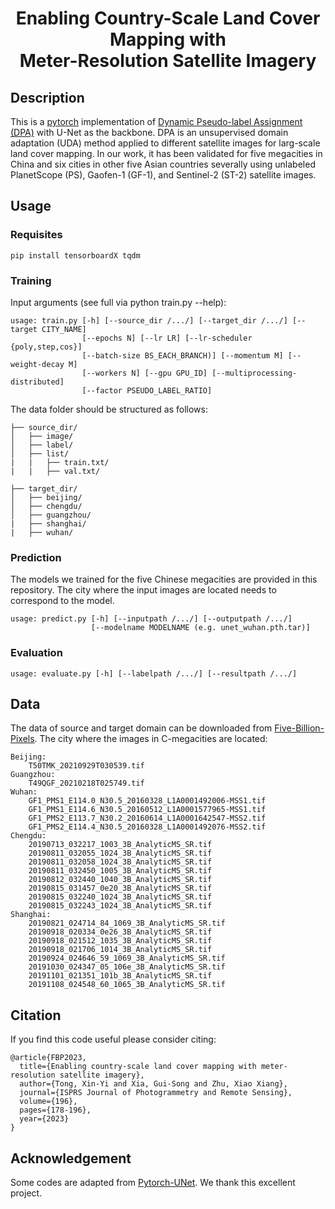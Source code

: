 <h1 align="center">Enabling Country-Scale Land Cover Mapping with <br> Meter-Resolution Satellite Imagery</h1>

## Description
This is a [pytorch](https://pytorch.org/) implementation of [Dynamic Pseudo-label Assignment (DPA)](https://arxiv.org/abs/2209.00727) with U-Net as the backbone. DPA is an unsupervised domain adaptation (UDA) method applied to different satellite images for larg-scale land cover mapping. In our work, it has been validated for five megacities in China and six cities in other five Asian countries severally using unlabeled PlanetScope (PS), Gaofen-1 (GF-1), and Sentinel-2 (ST-2) satellite images.

## Usage
### Requisites
```
pip install tensorboardX tqdm
```
### Training
Input arguments (see full via python train.py --help):
```
usage: train.py [-h] [--source_dir /.../] [--target_dir /.../] [--target CITY_NAME]
                [--epochs N] [--lr LR] [--lr-scheduler {poly,step,cos}]
                [--batch-size BS_EACH_BRANCH)] [--momentum M] [--weight-decay M]
                [--workers N] [--gpu GPU_ID] [--multiprocessing-distributed]
                [--factor PSEUDO_LABEL_RATIO]
```
The data folder should be structured as follows:
```
├── source_dir/
│   ├── image/
│   ├── label/
│   ├── list/
|   |   ├── train.txt/
|   |   ├── val.txt/
```
```
├── target_dir/
│   ├── beijing/
│   ├── chengdu/
│   ├── guangzhou/
|   ├── shanghai/
|   ├── wuhan/
```
### Prediction
The models we trained for the five Chinese megacities are provided in this repository. The city where the input images are located needs to correspond to the model.
```
usage: predict.py [-h] [--inputpath /.../] [--outputpath /.../]
                  [--modelname MODELNAME (e.g. unet_wuhan.pth.tar)]
```
### Evaluation
```
usage: evaluate.py [-h] [--labelpath /.../] [--resultpath /.../]
```
## Data
The data of source and target domain can be downloaded from [Five-Billion-Pixels](https://x-ytong.github.io/project/Five-Billion-Pixels.html).
The city where the images in C-megacities are located:
```
Beijing:
    T50TMK_20210929T030539.tif
Guangzhou:
    T49QGF_20210218T025749.tif
Wuhan:
    GF1_PMS1_E114.0_N30.5_20160328_L1A0001492006-MSS1.tif
    GF1_PMS1_E114.6_N30.5_20160512_L1A0001577965-MSS1.tif
    GF1_PMS2_E113.7_N30.2_20160614_L1A0001642547-MSS2.tif
    GF1_PMS2_E114.4_N30.5_20160328_L1A0001492076-MSS2.tif
Chengdu:
    20190713_032217_1003_3B_AnalyticMS_SR.tif
    20190811_032055_1024_3B_AnalyticMS_SR.tif
    20190811_032058_1024_3B_AnalyticMS_SR.tif
    20190811_032450_1005_3B_AnalyticMS_SR.tif
    20190812_032440_1040_3B_AnalyticMS_SR.tif
    20190815_031457_0e20_3B_AnalyticMS_SR.tif
    20190815_032240_1024_3B_AnalyticMS_SR.tif
    20190815_032243_1024_3B_AnalyticMS_SR.tif
Shanghai:
    20190821_024714_84_1069_3B_AnalyticMS_SR.tif
    20190918_020334_0e26_3B_AnalyticMS_SR.tif
    20190918_021512_1035_3B_AnalyticMS_SR.tif
    20190918_021706_1014_3B_AnalyticMS_SR.tif
    20190924_024646_59_1069_3B_AnalyticMS_SR.tif
    20191030_024347_05_106e_3B_AnalyticMS_SR.tif
    20191101_021351_101b_3B_AnalyticMS_SR.tif
    20191108_024548_60_1065_3B_AnalyticMS_SR.tif
```
## Citation
If you find this code useful please consider citing:
```
@article{FBP2023,
  title={Enabling country-scale land cover mapping with meter-resolution satellite imagery},
  author={Tong, Xin-Yi and Xia, Gui-Song and Zhu, Xiao Xiang},
  journal={ISPRS Journal of Photogrammetry and Remote Sensing},
  volume={196},
  pages={178-196},
  year={2023}
}
```
## Acknowledgement
Some codes are adapted from [Pytorch-UNet](https://github.com/milesial/Pytorch-UNet). We thank this excellent project.

